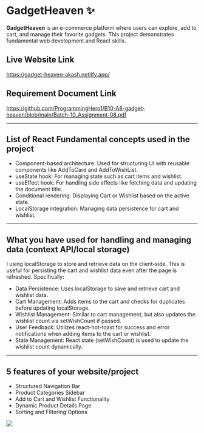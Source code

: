 <!-- # React + Vite

This template provides a minimal setup to get React working in Vite with HMR and some ESLint rules.

Currently, two official plugins are available:

- [@vitejs/plugin-react](https://github.com/vitejs/vite-plugin-react/blob/main/packages/plugin-react/README.md) uses [Babel](https://babeljs.io/) for Fast Refresh
- [@vitejs/plugin-react-swc](https://github.com/vitejs/vite-plugin-react-swc) uses [SWC](https://swc.rs/) for Fast Refresh -->

# GadgetHeaven ✨

**GadgetHeaven** is an e-commerce platform where users can explore, add to cart, and manage their favorite gadgets. This project demonstrates fundamental web development and React skills.

## Live Website Link
https://gadget-heaven-akash.netlify.app/  


## Requirement Document Link
https://github.com/ProgrammingHero1/B10-A8-gadget-heaven/blob/main/Batch-10_Assignment-08.pdf

---

## List of React Fundamental concepts used in the project

- Component-based architecture: Used for structuring UI with reusable components like AddToCard and AddToWishList.
- useState hook: For managing state such as cart items and wishlist.
- useEffect hook: For handling side effects like fetching data and updating the document title.
- Conditional rendering: Displaying Cart or Wishlist based on the active state.
- LocalStorage integration: Managing data persistence for cart and wishlist.

---
## What you have used for handling and managing data (context API/local storage)

I using localStorage to store and retrieve data on the client-side. This is useful for persisting the cart and wishlist data even after the page is refreshed. Specifically:

- Data Persistence: Uses localStorage to save and retrieve cart and wishlist data.
- Cart Management: Adds items to the cart and checks for duplicates before updating localStorage.
- Wishlist Management: Similar to cart management, but also updates the wishlist count via setWishCount if passed.
- User Feedback: Utilizes react-hot-toast for success and error notifications when adding items to the cart or wishlist.
- State Management: React state (setWishCount) is used to update the wishlist count dynamically.

---
## 5 features of your website/project

- Structured Navigation Bar
- Product Categories Sidebar
- Add to Cart and Wishlist Functionality
- Dynamic Product Details Page
- Sorting and Filtering Options

<img src='https://i.ibb.co.com/QMTHVnD/Gadget-Heaven.png' />